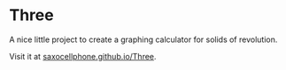 # Three
A nice little project to create a graphing calculator for solids of revolution.

Visit it at [saxocellphone.github.io/Three](http://saxocellphone.github.io/Three).

